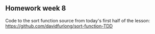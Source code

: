 ## Homework week 8

Code to the sort function source from today's first half of the lesson: https://github.com/davidfurlong/sort-function-TDD